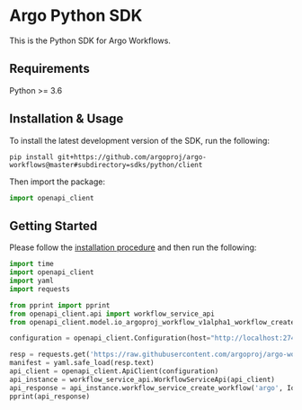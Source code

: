 # Argo Python SDK

This is the Python SDK for Argo Workflows.

## Requirements

Python >= 3.6

## Installation & Usage

To install the latest development version of the SDK, run the following:

```
pip install git+https://github.com/argoproj/argo-workflows@master#subdirectory=sdks/python/client
```

Then import the package:
```python
import openapi_client
```

## Getting Started

Please follow the [installation procedure](#installation--usage) and then run the following:

```python
import time
import openapi_client
import yaml
import requests

from pprint import pprint
from openapi_client.api import workflow_service_api
from openapi_client.model.io_argoproj_workflow_v1alpha1_workflow_create_request import IoArgoprojWorkflowV1alpha1WorkflowCreateRequest

configuration = openapi_client.Configuration(host="http://localhost:2746")

resp = requests.get('https://raw.githubusercontent.com/argoproj/argo-workflows/master/examples/dag-diamond-steps.yaml')
manifest = yaml.safe_load(resp.text)
api_client = openapi_client.ApiClient(configuration)
api_instance = workflow_service_api.WorkflowServiceApi(api_client)
api_response = api_instance.workflow_service_create_workflow('argo', IoArgoprojWorkflowV1alpha1WorkflowCreateRequest(workflow=manifest, _check_type=False))
pprint(api_response)
```

